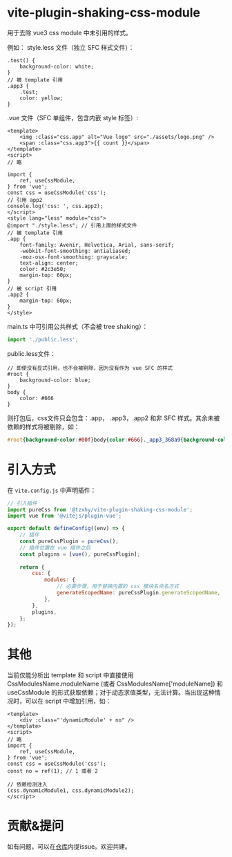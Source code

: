 # vite-plugin-shaking-css-module
用于去除 vue3 css module 中未引用的样式。

例如：
style.less 文件（独立 SFC 样式文件）：
```less
.test() {
    background-color: white;
}
// 被 template 引用
.app3 {
    .test;
    color: yellow;
}
```

.vue 文件（SFC 单组件，包含内嵌 style 标签）:
```vue
<template>
    <img :class="css.app" alt="Vue logo" src="./assets/logo.png" />
    <span :class="css.app3">{{ count }}</span>
</template>
<script>
// 略

import {
    ref, useCssModule,
} from 'vue';
const css = useCssModule('css');
// 引用 app2
console.log('css: ', css.app2);
</script>
<style lang="less" module="css">
@import "./style.less"; // 引用上面的样式文件
// 被 template 引用
.app {
    font-family: Avenir, Helvetica, Arial, sans-serif;
    -webkit-font-smoothing: antialiased;
    -moz-osx-font-smoothing: grayscale;
    text-align: center;
    color: #2c3e50;
    margin-top: 60px;
}
// 被 script 引用
.app2 {
    margin-top: 60px;
}
</style>

```

main.ts 中可引用公共样式（不会被 tree shaking）：
```ts
import './public.less';
```

public.less文件：
```less
// 即使没有显式引用，也不会被剔除，因为没有作为 vue SFC 的样式
#root {
    background-color: blue;
}
body {
    color: #666
}
```

则打包后，css文件只会包含：.app， .app3，.app2 和非 SFC 样式。其余未被依赖的样式将被剔除，如：
```css
#root{background-color:#00f}body{color:#666}._app3_368a9{background-color:#fff;color:#ff0}._app_b4102{font-family:Avenir,Helvetica,Arial,sans-serif;-webkit-font-smoothing:antialiased;-moz-osx-font-smoothing:grayscale;text-align:center;color:#2c3e50;margin-top:60px}._app2_87af3{margin-top:60px}

```

# 引入方式
在 `vite.config.js` 中声明插件：

```js
// 引入插件
import pureCss from '@tzxhy/vite-plugin-shaking-css-module';
import vue from '@vitejs/plugin-vue';

export default defineConfig((env) => {
    // 插件
    const pureCssPlugin = pureCss();
	// 插件位置在 vue 插件之后
    const plugins = [vue(), pureCssPlugin];
    
    return {
        css: {
            modules: {
				// 必要步骤，用于替换内置的 css 模块名命名方式
                generateScopedName: pureCssPlugin.generateScopedName,
            },
        },
        plugins,
    };
});
```

# 其他
当前仅能分析出 template 和 script 中直接使用 CssModulesName.moduleName (或者 CssModulesName['moduleName]) 和 useCssModule 的形式获取依赖；对于动态求值类型，无法计算。当出现这种情况时，可以在 script 中增加引用，如：
```vue
<template>
	<div :class="'dynamicModule' + no" />
</template>
<script>
// 略
import {
    ref, useCssModule,
} from 'vue';
const css = useCssModule('css');
const no = ref(1); // 1 或者 2

// 依赖检测注入
(css.dynamicModule1, css.dynamicModule2);
</script>
```

# 贡献&提问
如有问题，可以在[仓库](https://github.com/Tzxhy/vite-plugin-shaking-css-module)内提issue。欢迎共建。
